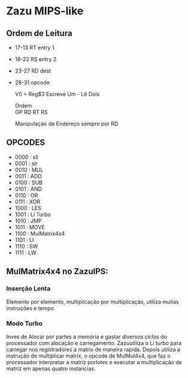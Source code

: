 # Zazu MIPS-like

## Ordem de Leitura
 - 17-13 RT entry 1
 - 18-22 RS entry 2
 - 23-27 RD dest 
 - 28-31 opcode

   V0 = Reg$3
   Escreve Um - Lê Dois
 
   Ordem    
   OP RD RT RS

   Manipulação de Endereço sempre por RD

## OPCODES
  - 0000 : sll
  - 0001 : slr
  - 0010 : MUL
  - 0011 : ADD
  - 0100 : SUB
  - 0101 : AND
  - 0110 : OR
  - 0111 : XOR
  - 1000 : LES
  - 1001 : Li Turbo
  - 1010 : JMP
  - 1011 : MOVE 
  - 1100 : MulMatrix4x4
  - 1101 : LI
  - 1110 : SW
  - 1111 : LW

## MulMatrix4x4 no ZazuIPS:
### Inserção Lenta
Elemento por elemento, multiplicação por multiplicação, utiliza muitas instruções e tempo.

### Modo Turbo
Inves de Alocar por partes a memória e gastar diversos ciclos do processador com alocação e carregamento. Zazuutiliza o Li turbo para carregar nos registradores a matrix de maneira rapida. Depois utiliza a instrução de multiplicar matrix,  o opcode de MulMul4x4, que faz o processador interpretar a matriz porlotes e executar a multiplicação de matriz em apenas quatro instancias.


